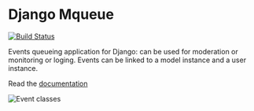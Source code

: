 # Django Mqueue

[![Build Status](https://travis-ci.org/synw/django-mqueue.svg?branch=master)](https://travis-ci.org/synw/django-mqueue)

Events queueing application for Django: can be used for moderation or monitoring or loging.
Events can be linked to a model instance and a user instance.

Read the [documentation](http://django-mqueue.readthedocs.org/en/latest/)

![Event classes](https://raw.github.com/synw/django-mqueue/master/docs/img/events_list.png)
 
